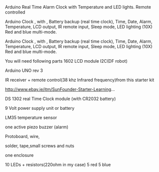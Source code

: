 Arduino Real Time Alarm Clock with Temperature and LED lights. Remote controlled

Arduino Clock , with , Battery backup (real time clock), Time, Date, Alarm, Temperature, LCD output, IR remote input, Sleep mode, LED lighting (10X) Red and blue multi-mode.

Arduino Clock , with , Battery backup (real time clock), Time, Date, Alarm, Temperature, LCD output, IR remote input, Sleep mode, LED lighting (10X) Red and blue multi-mode.

You will need following parts
1602 LCD module I2C(DF robot)

Arduino UNO rev 3

IR receiver + remote control(38 khz Infrared frequency)from this starter kit

http://www.ebay.ie/itm/SunFounder-Starter-Learning...

DS 1302 real Time Clock module (with CR2032 battery)

9 Volt power supply unit or battery

LM35 temperature sensor

one active piezo buzzer (alarm)

Protoboard, wire,

solder, tape,small screws and nuts

one enclosure

10 LEDs + resistors(220ohm in my case) 5 red 5 blue
